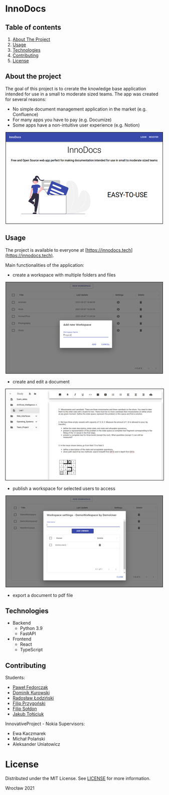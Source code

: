 # InnoDocs

<!-- TABLE OF CONTENTS -->
## Table of contents
  <ol>
    <li><a href="#about-the-project">About The Project</a></li>
    <li><a href="#usage">Usage</a></li>
    <li><a href="#technologies">Technologies</a></li>
    <!-- <li>
      <a href="#getting-started">Getting started</a>
      <ul>
        <li><a href="#prerequisites">Prerequisites</a></li>
        <li><a href="#installation">Installation</a></li>
      </ul>
    </li> -->
    <li><a href="#contributing">Contributing</a></li>
    <li><a href="#license">License</a></li>
  </ol>



<!-- GENERAL INFO -->
## About the project

The goal of this project is to crerate the knowledge base application intended for use in a small to moderate sized teams. The app was created for several reasons:
* No simple document management application in the market (e.g. Confluence)
* For many apps you have to pay (e.g. Documize)
* Some apps have a non-intuitive user experience (e.g. Notion)

<div style="text-align:center">
<img src="images/HomePage.PNG" alt="HomePage" width="500" height="290" style="border: 1px solid black">
</div>



<!-- USAGE EXAMPLES -->
## Usage

The project is available to everyone at [https://innodocs.tech](https://innodocs.tech).


Main functionalities of the application:
* create a workspace with multiple folders and files
<div style="text-align:center">
<img src="images/Create-workspace.PNG" alt="Workspace" width="500" height="290" style="border: 1px solid black">
</div>

* create and edit a document


<div style="text-align:center">
<img src="images/EditorPage.PNG" alt="Docs_and_Catalogs" width="550" height="290" style="border: 1px solid black">
</div>


* publish a workspace for selected users to access

<div style="text-align:center">
<img src="images/Add_new_owner.PNG" alt="Add_new_owner" width="500" height="290" style="border: 1px solid black">
</div>

* export a document to pdf file



<!-- TECHNOLOGIES -->
## Technologies
  <ul>
    <li>
      Backend
      <ul>
        <li>Python 3.9</li>
        <li>FastAPI</li>
 <!--   <li><a href="#">TODO</a></li> -->
      </ul>
    </li>
    <li>
      Frontend
      <ul>
        <li>React</li>
        <li>TypeScript</li>
      </ul>
    </li>
  </ul>



<!-- START -->
<!-- ## Getting Started

TODO

### Prerequisites

TODO

### Installation

TODO -->


<!-- AUTHORS -->
## Contributing

Students:

* [Paweł Fedorczak](https://github.com/pfedorczak98)
* [Dominik Kurowski](https://github.com/d-kurowski)
* [Radosław Łodziński](https://github.com/Radekowicz)
* [Filip Przygoński](https://github.com/FilipJQ77)
* [Filip Sołdon](https://github.com/Fohin) 
* [Jakub Tołściuk](https://github.com/Workata)

InnovativeProject - Nokia Supervisors:

* Ewa Kaczmarek
* Michał Polański
* Aleksander Uniatowicz



<!-- LICENSE -->
# License

Distributed under the MIT License. See [LICENSE](LICENSE) for more information.




Wrocław 2021